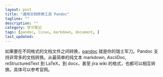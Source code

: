 ```yaml
---
layout: post
title: "通用文档转换工具 Pandoc"
tagline: ""
description: ""
category: 学习笔记
tags: [pandoc, linux, markdown, document, ]
last_updated: 
---
```


如果要在不同格式的文档文件之间转换，[pandoc](https://pandoc.org/) 就是你的瑞士军刀。Pandoc 支持非常多的文档转换。从最简单的纯文本 markdown, AsciiDoc, reStructuredText 到 LaTeX，到 docx，甚至 jira wiki 的格式，也都可以相互转换。具体可以参考官网。






